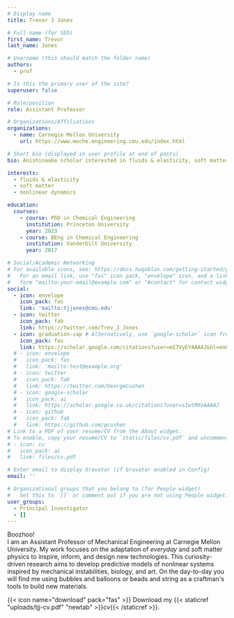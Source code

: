 ```yaml
---
# Display name
title: Trevor J Jones

# Full name (for SEO)
first_name: Trevor
last_name: Jones

# Username (this should match the folder name)
authors:
  - prof

# Is this the primary user of the site?
superuser: false

# Role/position
role: Assistant Professor

# Organizations/Affiliations
organizations:
  - name: Carnegie Mellon University
    url: https://www.meche.engineering.cmu.edu/index.html

# Short bio (displayed in user profile at end of posts)
bio: Anishinaabe scholar interested in fluids & elasticity, soft matter, and nonlinear dynamics.

interests:
  - fluids & elasticity
  - soft matter
  - nonlinear dynamics

education:
  courses:
    - course: PhD in Chemical Engineering
      institution: Princeton University
      year: 2023
    - course: BEng in Chemical Engineering
      institution: Vanderbilt University
      year: 2017

# Social/Academic Networking
# For available icons, see: https://docs.hugoblox.com/getting-started/page-builder/#icons
#   For an email link, use "fas" icon pack, "envelope" icon, and a link in the
#   form "mailto:your-email@example.com" or "#contact" for contact widget.
social:
  - icon: envelope
    icon_pack: fas
    link: 'mailto:tjjones@cmu.edu'
  - icon: twitter
    icon_pack: fab
    link: https://twitter.com/Trev_J_Jones
  - icon: graduation-cap # Alternatively, use `google-scholar` icon from `ai` icon pack
    icon_pack: fas
    link: https://scholar.google.com/citations?user=mI7VyEYAAAAJ&hl=en&oi=ao
  # - icon: envelope
  #   icon_pack: fas
  #   link: 'mailto:test@example.org'
  # - icon: twitter
  #   icon_pack: fab
  #   link: https://twitter.com/GeorgeCushen
  # - icon: google-scholar
  #   icon_pack: ai
  #   link: https://scholar.google.co.uk/citations?user=sIwtMXoAAAAJ
  # - icon: github
  #   icon_pack: fab
  #   link: https://github.com/gcushen
# Link to a PDF of your resume/CV from the About widget.
# To enable, copy your resume/CV to `static/files/cv.pdf` and uncomment the lines below.
# - icon: cv
#   icon_pack: ai
#   link: files/cv.pdf

# Enter email to display Gravatar (if Gravatar enabled in Config)
email: ''

# Organizational groups that you belong to (for People widget)
#   Set this to `[]` or comment out if you are not using People widget.
user_groups:
  - Principal Investigator
  - []
---
```



Boozhoo!  
I am an Assistant Professor of Mechanical Engineering at Carnegie Mellon University.
My work focuses on the adaptation of *everyday* and soft matter physics to inspire, inform, and design new technologies. 
This curiosity-driven research aims to develop predictive models of nonlinear systems inspired by mechanical instabilities, biology, and art.
On the day-to-day you will find me using bubbles and balloons or beads and string as a craftman's tools to build new materials.

{{< icon name="download" pack="fas" >}} Download my {{< staticref "uploads/tjj-cv.pdf" "newtab" >}}cv{{< /staticref >}}.
